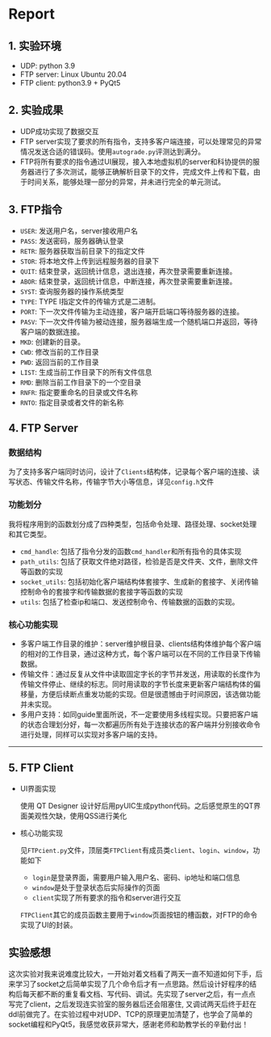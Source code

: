 # Report

## 1. 实验环境

* UDP: python 3.9
* FTP server: Linux Ubuntu 20.04
* FTP client: python3.9 + PyQt5

## 2. 实验成果

* UDP成功实现了数据交互
* FTP server实现了要求的所有指令，支持多客户端连接，可以处理常见的异常情况发送合适的错误码。使用`autograde.py`评测达到满分。
* FTP将所有要求的指令通过UI展现，接入本地虚拟机的server和科协提供的服务器进行了多次测试，能够正确解析目录下的文件，完成文件上传和下载，由于时间关系，能够处理一部分的异常，并未进行完全的单元测试。

## 3. FTP指令

* `USER`: 发送用户名，server接收用户名
* `PASS`: 发送密码，服务器确认登录
* `RETR`: 服务器获取当前目录下的指定文件
* `STOR`: 将本地文件上传到远程服务器的目录下
* `QUIT`: 结束登录，返回统计信息，退出连接，再次登录需要重新连接。
* `ABOR`: 结束登录，返回统计信息，中断连接，再次登录需要重新连接。
* `SYST`: 查询服务器的操作系统类型
* `TYPE`: TYPE I指定文件的传输方式是二进制。
* `PORT`: 下一次文件传输为主动连接，客户端开启端口等待服务器的连接。
* `PASV`: 下一次文件传输为被动连接，服务器端生成一个随机端口并返回，等待客户端的数据连接。
* `MKD`: 创建新的目录。
* `CWD`: 修改当前的工作目录
* `PWD`: 返回当前的工作目录
* `LIST`: 生成当前工作目录下的所有文件信息
* `RMD`: 删除当前工作目录下的一个空目录
* `RNFR`: 指定要重命名的目录或文件名称
* `RNTO`: 指定目录或者文件的新名称

## 4. FTP Server

### 数据结构

为了支持多客户端同时访问，设计了`Clients`结构体，记录每个客户端的连接、读写状态、传输文件名称，传输字节大小等信息，详见`config.h`文件

### 功能划分

我将程序用到的函数划分成了四种类型，包括命令处理、路径处理、socket处理和其它类型。

* `cmd_handle`: 包括了指令分发的函数`cmd_handler`和所有指令的具体实现
* `path_utils`: 包括了获取文件绝对路径，检验是否是文件夹、文件，删除文件等函数的实现
* `socket_utils`: 包括初始化客户端结构体套接字、生成新的套接字、关闭传输控制命令的套接字和传输数据的套接字等函数的实现
* `utils`: 包括了检查ip和端口、发送控制命令、传输数据的函数的实现。

### 核心功能实现

* 多客户端工作目录的维护：server维护根目录、clients结构体维护每个客户端的相对的工作目录，通过这种方式，每个客户端可以在不同的工作目录下传输数据。
* 传输文件：通过反复从文件中读取固定字长的字节并发送，用读取的长度作为传输文件停止、继续的标志。同时用读取的字节长度来更新客户端结构体的偏移量，方便后续断点重发功能的实现。但是很遗憾由于时间原因，该选做功能并未实现。
* 多用户支持：如同guide里面所说，不一定要使用多线程实现。只要把客户端的状态合理划分好，每一次都遍历所有处于连接状态的客户端并分别接收命令进行处理，同样可以实现对多客户端的支持。

---

## 5. FTP Client

* UI界面实现

  使用 QT Designer 设计好后用pyUIC生成python代码。之后感觉原生的QT界面美观性欠缺，使用QSS进行美化

* 核心功能实现

  见`FTPcient.py`文件，顶层类`FTPClient`有成员类`client`、`login`、`window`，功能如下

  * `login`是登录界面，需要用户输入用户名、密码、ip地址和端口信息
  * `window`是处于登录状态后实际操作的页面
  * `client`实现了所有要求的指令和server进行交互

  `FTPClient`其它的成员函数主要用于`window`页面按钮的槽函数，对FTP的命令实现了UI的封装。

## 实验感想

这次实验对我来说难度比较大，一开始对着文档看了两天一直不知道如何下手，后来学习了socket之后简单实现了几个命令后才有一点思路。然后设计好程序的结构后每天都不断的重复看文档、写代码、调试。先实现了server之后，有一点点写完了client，之后发现连实验室的服务器后还会阻塞住, 又调试两天后终于赶在ddl前做完了。在实验过程中对UDP、TCP的原理更加清楚了，也学会了简单的socket编程和PyQt5，我感觉收获非常大，感谢老师和助教学长的辛勤付出！
